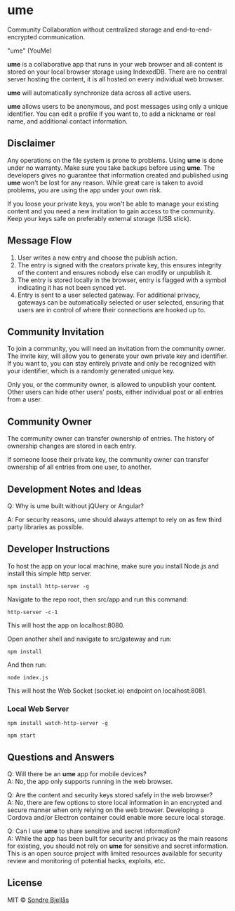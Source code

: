 # ume

Community Collaboration without centralized storage and end-to-end-encrypted communication.

"ume" (YouMe)

**ume** is a collaborative app that runs in your web browser and all content is stored on your local browser storage using IndexedDB. There are no central server hosting the content, it is all hosted on every individual web browser.

**ume** will automatically synchronize data across all active users.

**ume** allows users to be anonymous, and post messages using only a unique identifier. You can edit a profile if you want to, to add a nickname or real name, and additional contact information.

## Disclaimer

Any operations on the file system is prone to problems. Using **ume** is done under
no warranty. Make sure you take backups before using **ume**. The developers gives no guarantee that information created and published using **ume** won't be lost for any reason. While great care is taken to avoid problems, you are using the app under your own risk.

If you loose your private keys, you won't be able to manage your existing content and you need a new invitation to gain access to the community. Keep your keys safe on preferably external storage (USB stick).

## Message Flow

1. User writes a new entry and choose the publish action.
2. The entry is signed with the creators private key, this ensures integrity of the content and ensures nobody else can modify or unpublish it.
3. The entry is stored locally in the browser, entry is flagged with a symbol indicating it has not been synced yet.
4. Entry is sent to a user selected gateway. For additional privacy, gateways can be automatically selected or user selected, ensuring that users are in control of where their connections are hooked up to.

## Community Invitation

To join a community, you will need an invitation from the community owner. The invite key, will allow you to generate your own private key and identifier. If you want to, you can stay entirely private and only be recognized with your identifier, which is a randomly generated unique key.

Only you, or the community owner, is allowed to unpublish your content. Other users can hide other users' posts, either individual post or all entries from a user.

## Community Owner

The community owner can transfer ownership of entries. The history of ownership changes are stored in each entry.

If someone loose their private key, the community owner can transfer ownership of all entries from one user, to another.

## Development Notes and Ideas

Q: Why is ume built without jQUery or Angular?

A: For security reasons, ume should always attempt to rely on as few third party libraries as possible.


## Developer Instructions

To host the app on your local machine, make sure you install Node.js and install this simple http server.
```
npm install http-server -g
```

Navigate to the repo root, then src/app and run this command:

```
http-server -c-1
```

This will host the app on localhost:8080.

Open another shell and navigate to src/gateway and run:

```
npm install
```

And then run:

```
node index.js
```

This will host the Web Socket (socket.io) endpoint on localhost:8081.

### Local Web Server

```
npm install watch-http-server -g
```

```
npm start
```


## Questions and Answers

Q: Will there be an **ume** app for mobile devices?   
A: No, the app only supports running in the web browser.

Q: Are the content and security keys stored safely in the web browser?   
A: No, there are few options to store local information in an encrypted and secure manner when only relying on the web browser. Developing a Cordova and/or Electron container could enable more secure local storage.

Q: Can I use **ume** to share sensitive and secret information?   
A: While the app has been built for security and privacy as the main reasons for existing, you should not rely on **ume** for sensitive and secret information. This is an open source project with limited resources available for security review and monitoring of potential hacks, exploits, etc.


## License

MIT © [Sondre Bjellås](http://sondreb.com)